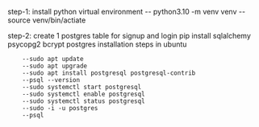 step-1: install python virtual environment
        -- python3.10 -m venv venv
        --source venv/bin/actiate

step-2: create 1 postgres table for signup and login
        pip install sqlalchemy psycopg2 bcrypt
        postgres installation steps  in ubuntu

        --sudo apt update
        --sudo apt upgrade
        --sudo apt install postgresql postgresql-contrib
        --psql --version
        --sudo systemctl start postgresql
        --sudo systemctl enable postgresql
        --sudo systemctl status postgresql
        --sudo -i -u postgres
        --psql
        


